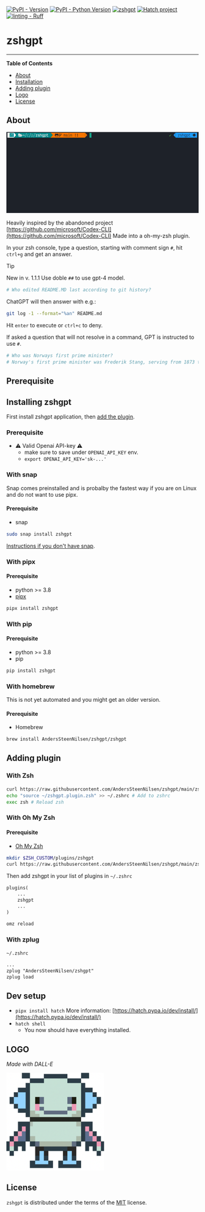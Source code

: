 
[![PyPI - Version](https://img.shields.io/pypi/v/zshgpt.svg)](https://pypi.org/project/zshgpt)
[![PyPI - Python Version](https://img.shields.io/pypi/pyversions/zshgpt.svg)](https://pypi.org/project/zshgpt)
[![zshgpt](https://snapcraft.io/zshgpt/badge.svg)](https://snapcraft.io/zshgpt)
[![Hatch project](https://img.shields.io/badge/%F0%9F%A5%9A-Hatch-4051b5.svg)](https://github.com/pypa/hatch)
[![linting - Ruff](https://img.shields.io/endpoint?url=https://raw.githubusercontent.com/astral-sh/ruff/main/assets/badge/v2.json)](https://github.com/astral-sh/ruff)
# zshgpt

-----

**Table of Contents**

- [About](#about)
- [Installation](#installing-zshgpt)
- [Adding plugin](#adding-plugin)
- [Logo](#logo)
- [License](#license)

## About
![Gif of usage](<Peek 2023-07-17 17-27.gif>)

Heavily inspired by the abandoned project [https://github.com/microsoft/Codex-CLI](https://github.com/microsoft/Codex-CLI)
Made into a oh-my-zsh plugin.

In your zsh console, type a question, starting with comment sign `#`, hit `ctrl+g` and get an answer.

> [!TIP]
> New in v. 1.1.1 Use doble `##` to use gpt-4 model.

```bash
# Who edited README.MD last according to git history?
```
ChatGPT will then answer with e.g.:
```bash
git log -1 --format="%an" README.md
```
Hit `enter` to execute or `ctrl+c` to deny.

If asked a question that will not resolve in a command, GPT is instructed to use `#`.

```bash
# Who was Norways first prime minister?
# Norway's first prime minister was Frederik Stang, serving from 1873 to 1880.
```

## Prerequisite


## Installing zshgpt
First install zshgpt application, then [add the plugin](#adding-plugin).
### Prerequisite
* ⚠️ Valid Openai API-key ⚠️
    * make sure to save under `OPENAI_API_KEY` env.
    * `export OPENAI_API_KEY='sk-...'`

### With snap
Snap comes preinstalled and is probalby the fastest way if you are on Linux and do not want to use pipx.
#### Prerequisite
* snap
```sh
sudo snap install zshgpt
```
[Instructions if you don't have snap](https://snapcraft.io/zshgpt#:~:text=Install%20zshgpt%20on%20your%20Linux%20distribution).

### With pipx
#### Prerequisite
* python >= 3.8
* [pipx](https://pypa.github.io/pipx/installation/)
```sh
pipx install zshgpt
```

### WIth pip
#### Prerequisite
* python >= 3.8
* pip
```sh
pip install zshgpt
```

### With homebrew
This is not yet automated and you might get an older version.
#### Prerequisite
* Homebrew
```sh
brew install AndersSteenNilsen/zshgpt/zshgpt
```

## Adding plugin
### With Zsh
```zsh
curl https://raw.githubusercontent.com/AndersSteenNilsen/zshgpt/main/zshgpt.plugin.zsh -o ~ # Copy plugin
echo "source ~/zshgpt.plugin.zsh" >> ~/.zshrc # Add to zshrc
exec zsh # Reload zsh
```

### With Oh My Zsh
#### Prerequisite
* [Oh My Zsh](https://ohmyz.sh/)
```zsh
mkdir $ZSH_CUSTOM/plugins/zshgpt
curl https://raw.githubusercontent.com/AndersSteenNilsen/zshgpt/main/zshgpt.plugin.zsh -o $ZSH_CUSTOM/plugins/zshgpt/zshgpt.plugin.zsh
```
Then add zshgpt in your list of plugins in `~/.zshrc`

```
plugins(
    ...
    zshgpt
    ...
)
```

```zsh
omz reload
```

### With zplug
`~/.zshrc`
```
...
zplug "AndersSteenNilsen/zshgpt"
zplug load
```

## Dev setup

* `pipx install hatch` More information: [https://hatch.pypa.io/dev/install/](https://hatch.pypa.io/dev/install/)
* `hatch shell`
    * You now should have everything installed.


## LOGO
*Made with DALL-E*

![Icon](icon.png)
## License

`zshgpt` is distributed under the terms of the [MIT](https://spdx.org/licenses/MIT.html) license.
